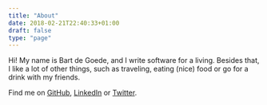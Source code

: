 ```yaml
---
title: "About"
date: 2018-02-21T22:40:33+01:00
draft: false
type: "page"
---
```


Hi! My name is Bart de Goede, and I write software for a living. Besides that, I like a lot of other things, such as traveling, eating (nice) food or go for a drink with my friends.

Find me on [GitHub](https://github.com/bartdegoede), [LinkedIn](https://www.linkedin.com/in/bart-de-goede-597a5232/) or [Twitter](https://twitter.com/bartdegoede).
